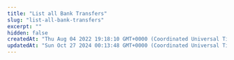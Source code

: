 ```yaml
---
title: "List all Bank Transfers"
slug: "list-all-bank-transfers"
excerpt: ""
hidden: false
createdAt: "Thu Aug 04 2022 19:18:10 GMT+0000 (Coordinated Universal Time)"
updatedAt: "Sun Oct 27 2024 00:13:48 GMT+0000 (Coordinated Universal Time)"
---
```

